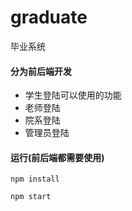 # graduate
毕业系统
#### 分为前后端开发

- 学生登陆可以使用的功能
- 老师登陆
- 院系登陆
- 管理员登陆


#### 运行(前后端都需要使用)
```
npm install 

npm start

```
